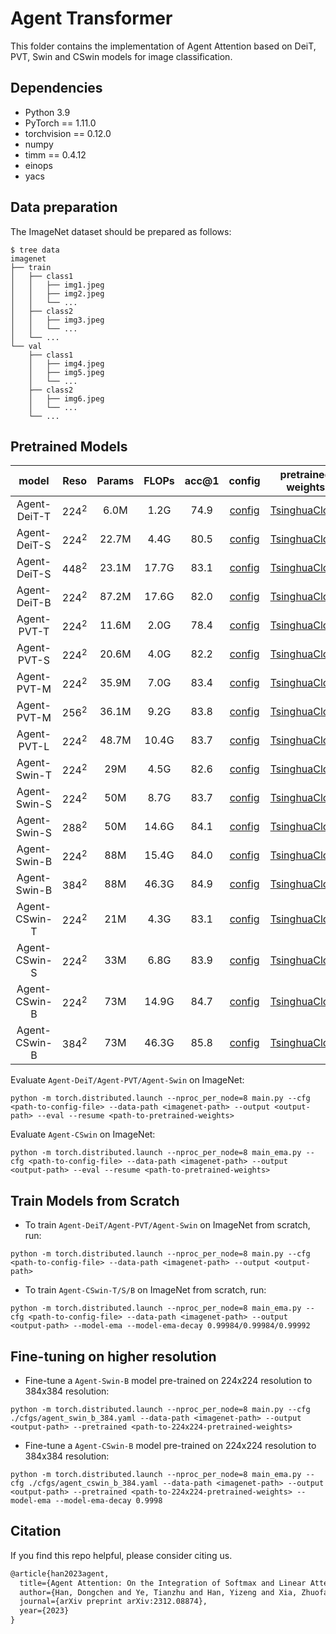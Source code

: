 # Agent Transformer

This folder contains the implementation of Agent Attention based on DeiT, PVT, Swin and CSwin models for image classification.

## Dependencies

- Python 3.9
- PyTorch == 1.11.0
- torchvision == 0.12.0
- numpy
- timm == 0.4.12
- einops
- yacs

## Data preparation

The ImageNet dataset should be prepared as follows:

```
$ tree data
imagenet
├── train
│   ├── class1
│   │   ├── img1.jpeg
│   │   ├── img2.jpeg
│   │   └── ...
│   ├── class2
│   │   ├── img3.jpeg
│   │   └── ...
│   └── ...
└── val
    ├── class1
    │   ├── img4.jpeg
    │   ├── img5.jpeg
    │   └── ...
    ├── class2
    │   ├── img6.jpeg
    │   └── ...
    └── ...
```

## Pretrained Models

| model  | Reso | Params | FLOPs | acc@1 | config | pretrained weights |
| :---: | :---: | :---: | :---: | :---: | :---: | :---: |
| Agent-DeiT-T | $224^2$ | 6.0M | 1.2G | 74.9 | [config](cfgs/agent_deit_t.yaml) | [TsinghuaCloud](https://cloud.tsinghua.edu.cn/f/57e0904221824ee7b7af/?dl=1) |
| Agent-DeiT-S | $224^2$ | 22.7M | 4.4G | 80.5 | [config](cfgs/agent_deit_s.yaml) | [TsinghuaCloud](https://cloud.tsinghua.edu.cn/f/fdd43304372541db8ea7/?dl=1) |
| Agent-DeiT-S | $448^2$ | 23.1M  | 17.7G | 83.1  | [config](cfgs/agent_deit_s_448.yaml) | [TsinghuaCloud](https://cloud.tsinghua.edu.cn/f/a228f86241c445f1969b/?dl=1) |
| Agent-DeiT-B | $224^2$ | 87.2M | 17.6G | 82.0 | [config](cfgs/agent_deit_b.yaml) | [TsinghuaCloud](https://cloud.tsinghua.edu.cn/f/5115f15fdd7e4ab58fbc/?dl=1) |
| Agent-PVT-T | $224^2$ | 11.6M | 2.0G | 78.4 | [config](cfgs/agent_pvt_t.yaml) | [TsinghuaCloud](https://cloud.tsinghua.edu.cn/f/13fdf0e0a7c5498c934f/?dl=1) |
| Agent-PVT-S | $224^2$ | 20.6M | 4.0G | 82.2 | [config](cfgs/agent_pvt_s.yaml) | [TsinghuaCloud](https://cloud.tsinghua.edu.cn/f/36b8be9a8863456685a3/?dl=1) |
| Agent-PVT-M | $224^2$ | 35.9M | 7.0G | 83.4 | [config](cfgs/agent_pvt_m.yaml) | [TsinghuaCloud](https://cloud.tsinghua.edu.cn/f/4d00ecacf18b45f9b88c/?dl=1) |
| Agent-PVT-M | $256^2$ | 36.1M | 9.2G | 83.8 | [config](cfgs/agent_pvt_m_256.yaml) | [TsinghuaCloud](https://cloud.tsinghua.edu.cn/f/654df734121643b19c52/?dl=1) |
| Agent-PVT-L | $224^2$ | 48.7M | 10.4G | 83.7 | [config](cfgs/agent_pvt_b.yaml) | [TsinghuaCloud](https://cloud.tsinghua.edu.cn/f/040cfe0cfbbe4762ad09/?dl=1) |
| Agent-Swin-T | $224^2$ | 29M | 4.5G | 82.6 | [config](cfgs/agent_swin_t.yaml) | [TsinghuaCloud](https://cloud.tsinghua.edu.cn/f/a2ddc1190c224f768a41/?dl=1) |
| Agent-Swin-S | $224^2$ | 50M | 8.7G | 83.7 | [config](cfgs/agent_swin_s.yaml) | [TsinghuaCloud](https://cloud.tsinghua.edu.cn/f/f607172c9fea4d6e99bb/?dl=1) |
| Agent-Swin-S | $288^2$ | 50M | 14.6G | 84.1 | [config](cfgs/agent_swin_s_288.yaml) | [TsinghuaCloud](https://cloud.tsinghua.edu.cn/f/09760394e93b4046a25e/?dl=1) |
| Agent-Swin-B | $224^2$ | 88M | 15.4G | 84.0 | [config](cfgs/agent_swin_b.yaml) | [TsinghuaCloud](https://cloud.tsinghua.edu.cn/f/4fcd2d0114bb490483c3/?dl=1) |
| Agent-Swin-B | $384^2$ | 88M | 46.3G | 84.9 | [config](cfgs/agent_swin_b_384.yaml) | [TsinghuaCloud](https://cloud.tsinghua.edu.cn/f/bb84ee9058954706a557/?dl=1) |
| Agent-CSwin-T | $224^2$ | 21M | 4.3G | 83.1 | [config](cfgs/agent_cswin_t.yaml) | [TsinghuaCloud](https://cloud.tsinghua.edu.cn/f/8c562a74441e46d5902b/?dl=1) |
| Agent-CSwin-S | $224^2$ | 33M | 6.8G | 83.9 | [config](cfgs/agent_cswin_s.yaml) | [TsinghuaCloud](https://cloud.tsinghua.edu.cn/f/30eb8af675bc4b7a8747/?dl=1) |
| Agent-CSwin-B | $224^2$ | 73M | 14.9G | 84.7 | [config](cfgs/agent_cswin_b.yaml) | [TsinghuaCloud](https://cloud.tsinghua.edu.cn/f/c8035b0839b2410c8c9f/?dl=1) |
| Agent-CSwin-B | $384^2$ | 73M | 46.3G | 85.8 | [config](cfgs/agent_cswin_b_384.yaml) | [TsinghuaCloud](https://cloud.tsinghua.edu.cn/f/1239be0df44b47719432/?dl=1) |

Evaluate `Agent-DeiT/Agent-PVT/Agent-Swin` on ImageNet:

```shell
python -m torch.distributed.launch --nproc_per_node=8 main.py --cfg <path-to-config-file> --data-path <imagenet-path> --output <output-path> --eval --resume <path-to-pretrained-weights>
```

Evaluate `Agent-CSwin` on ImageNet:

```shell
python -m torch.distributed.launch --nproc_per_node=8 main_ema.py --cfg <path-to-config-file> --data-path <imagenet-path> --output <output-path> --eval --resume <path-to-pretrained-weights>
```

## Train Models from Scratch

- To train `Agent-DeiT/Agent-PVT/Agent-Swin` on ImageNet from scratch, run:

```shell
python -m torch.distributed.launch --nproc_per_node=8 main.py --cfg <path-to-config-file> --data-path <imagenet-path> --output <output-path>
```

- To train `Agent-CSwin-T/S/B` on ImageNet from scratch, run:

```shell
python -m torch.distributed.launch --nproc_per_node=8 main_ema.py --cfg <path-to-config-file> --data-path <imagenet-path> --output <output-path> --model-ema --model-ema-decay 0.99984/0.99984/0.99992
```

## Fine-tuning on higher resolution

- Fine-tune a `Agent-Swin-B` model pre-trained on 224x224 resolution to 384x384 resolution:


```shell
python -m torch.distributed.launch --nproc_per_node=8 main.py --cfg ./cfgs/agent_swin_b_384.yaml --data-path <imagenet-path> --output <output-path> --pretrained <path-to-224x224-pretrained-weights>
```

- Fine-tune a `Agent-CSwin-B` model pre-trained on 224x224 resolution to 384x384 resolution:


```shell
python -m torch.distributed.launch --nproc_per_node=8 main_ema.py --cfg ./cfgs/agent_cswin_b_384.yaml --data-path <imagenet-path> --output <output-path> --pretrained <path-to-224x224-pretrained-weights> --model-ema --model-ema-decay 0.9998
```

## Citation

If you find this repo helpful, please consider citing us.

```latex
@article{han2023agent,
  title={Agent Attention: On the Integration of Softmax and Linear Attention},
  author={Han, Dongchen and Ye, Tianzhu and Han, Yizeng and Xia, Zhuofan and Song, Shiji and Huang, Gao},
  journal={arXiv preprint arXiv:2312.08874},
  year={2023}
}
```
